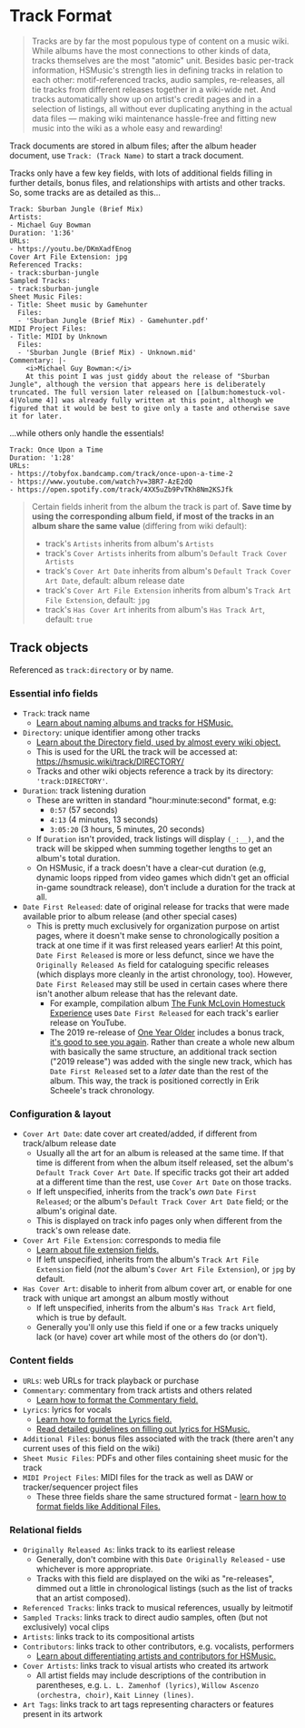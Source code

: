 # Track Format

> Tracks are by far the most populous type of content on a music wiki. While albums have the most connections to other kinds of data, tracks themselves are the most "atomic" unit. Besides basic per-track information, HSMusic's strength lies in defining tracks in relation to each other: motif-referenced tracks, audio samples, re-releases, all tie tracks from different releases together in a wiki-wide net. And tracks automatically show up on artist's credit pages and in a selection of listings, all without ever duplicating anything in the actual data files — making wiki maintenance hassle-free and fitting new music into the wiki as a whole easy and rewarding!

Track documents are stored in album files; after the album header document, use `Track: (Track Name)` to start a track document.

Tracks only have a few key fields, with lots of additional fields filling in further details, bonus files, and relationships with artists and other tracks. So, some tracks are as detailed as this...

```
Track: Sburban Jungle (Brief Mix)
Artists:
- Michael Guy Bowman
Duration: '1:36'
URLs:
- https://youtu.be/DKmXadfEnog
Cover Art File Extension: jpg
Referenced Tracks:
- track:sburban-jungle
Sampled Tracks:
- track:sburban-jungle
Sheet Music Files:
- Title: Sheet music by Gamehunter
  Files:
  - 'Sburban Jungle (Brief Mix) - Gamehunter.pdf'
MIDI Project Files:
- Title: MIDI by Unknown
  Files:
  - 'Sburban Jungle (Brief Mix) - Unknown.mid'
Commentary: |-
    <i>Michael Guy Bowman:</i>
    At this point I was just giddy about the release of "Sburban Jungle", although the version that appears here is deliberately truncated. The full version later released on [[album:homestuck-vol-4|Volume 4]] was already fully written at this point, although we figured that it would be best to give only a taste and otherwise save it for later.
```

...while others only handle the essentials!

```
Track: Once Upon a Time
Duration: '1:28'
URLs:
- https://tobyfox.bandcamp.com/track/once-upon-a-time-2
- https://www.youtube.com/watch?v=3BR7-AzE2dQ
- https://open.spotify.com/track/4XX5uZb9PvTKh8Nm2KSJfk
```

> Certain fields inherit from the album the track is part of. **Save time by using the corresponding album field, if most of the tracks in an album share the same value** (differing from wiki default):
>
> * track's `Artists` inherits from album's `Artists`
> * track's `Cover Artists` inherits from album's `Default Track Cover Artists`
> * track's `Cover Art Date` inherits from album's `Default Track Cover Art Date`, default: album release date
> * track's `Cover Art File Extension` inherits from album's `Track Art File Extension`, default: `jpg`
> * track's `Has Cover Art` inherits from album's `Has Track Art`, default: `true`

## Track objects

Referenced as `track:directory` or by name.

### Essential info fields

* `Track`: track name
  * [Learn about naming albums and tracks for HSMusic.](../guidelines/albums-and-tracks.md#name-albums-and-tracks-according-to-bandcamp-release)
* `Directory`: unique identifier among other tracks
  * [Learn about the Directory field, used by almost every wiki object.](../guidelines/common-fields.md#directory-field)
  * This is used for the URL the track will be accessed at: https://hsmusic.wiki/track/DIRECTORY/
  * Tracks and other wiki objects reference a track by its directory: `'track:DIRECTORY'`.
* `Duration`: track listening duration
  * These are written in standard "hour:minute:second" format, e.g:
    * `0:57` (57 seconds)
    * `4:13` (4 minutes, 13 seconds)
    * `3:05:20` (3 hours, 5 minutes, 20 seconds)
  * If `Duration` isn't provided, track listings will display `(_:__)`, and the track will be skipped when summing together lengths to get an album's total duration.
  * On HSMusic, if a track doesn't have a clear-cut duration (e.g, dynamic loops ripped from video games which didn't get an official in-game soundtrack release), don't include a duration for the track at all.
* `Date First Released`: date of original release for tracks that were made available prior to album release (and other special cases)
  * This is pretty much exclusively for organization purpose on artist pages, where it doesn't make sense to chronologically position a track at one time if it was first released years earlier! At this point, `Date First Released` is more or less defunct, since we have the `Originally Released As` field for cataloguing specific releases (which displays more cleanly in the artist chronology, too). However, `Date First Released` may still be used in certain cases where there isn't another album release that has the relevant date.
    * For example, compilation album [The Funk McLovin Homestuck Experience](https://hsmusic.wiki/album/the-funk-mclovin-homestuck-experience/) uses `Date First Released` for each track's earlier release on YouTube.
    * The 2019 re-release of [One Year Older](https://hsmusic.wiki/album/one-year-older/) includes a bonus track, [it's good to see you again](https://hsmusic.wiki/track/its-good-to-see-you-again/). Rather than create a whole new album with basically the same structure, an additional track section ("2019 release") was added with the single new track, which has `Date First Released` set to a *later* date than the rest of the album. This way, the track is positioned correctly in Erik Scheele's track chronology.

### Configuration & layout

* `Cover Art Date`: date cover art created/added, if different from track/album release date
  * Usually all the art for an album is released at the same time. If that time is different from when the album itself released, set the album's `Default Track Cover Art Date`. If specific tracks got their art added at a different time than the rest, use `Cover Art Date` on those tracks.
  * If left unspecified, inherits from the track's *own* `Date First Released`; or the album's `Default Track Cover Art Date` field; or the album's original date.
  * This is displayed on track info pages only when different from the track's own release date.
* `Cover Art File Extension`: corresponds to media file
  * [Learn about file extension fields.](../common-fields.md#file-extension-fields)
  * If left unspecified, inherits from the album's `Track Art File Extension` field (*not* the album's `Cover Art File Extension`), or `jpg` by default.
* `Has Cover Art`: disable to inherit from album cover art, or enable for one track with unique art amongst an album mostly without
  * If left unspecified, inherits from the album's `Has Track Art` field, which is true by default.
  * Generally you'll only use this field if one or a few tracks uniquely lack (or have) cover art while most of the others do (or don't).

### Content fields

* `URLs`: web URLs for track playback or purchase
* `Commentary`: commentary from track artists and others related
  * [Learn how to format the Commentary field.](../guidelines/common-fields.md#commentary-field)
* `Lyrics`: lyrics for vocals
  * [Learn how to format the Lyrics field.](../guidelines/common-fields.md#lyrics)
  * [Read detailed guidelines on filling out lyrics for HSMusic.](../guidelines/lyrics.md)
* `Additional Files`: bonus files associated with the track (there aren't any current uses of this field on the wiki)
* `Sheet Music Files`: PDFs and other files containing sheet music for the track
* `MIDI Project Files`: MIDI files for the track as well as DAW or tracker/sequencer project files
  * These three fields share the same structured format - [learn how to format fields like Additional Files.](../guidelines/common-fields.md#additional-files-field)

### Relational fields

* `Originally Released As`: links track to its earliest release
  * Generally, don't combine with this `Date Originally Released` - use whichever is more appropriate.
  * Tracks with this field are displayed on the wiki as "re-releases", dimmed out a little in chronological listings (such as the list of tracks that an artist composed).
* `Referenced Tracks`: links track to musical references, usually by leitmotif
* `Sampled Tracks`: links track to direct audio samples, often (but not exclusively) vocal clips
* `Artists`: links track to its compositional artists
* `Contributors`: links track to other contributors, e.g. vocalists, performers
  * [Learn about differentiating artists and contributors for HSMusic.](../guidelines/albums-and-tracks.md#differentiate-between-artists-and-contributors)
* `Cover Artists`: links track to visual artists who created its artwork
  * All artist fields may include descriptions of the contribution in parentheses, e.g. `L. L. Zamenhof (lyrics)`, `Willow Ascenzo (orchestra, choir)`, `Kait Linney (lines)`.
* `Art Tags`: links track to art tags representing characters or features present in its artwork
